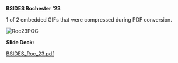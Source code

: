 <b> BSIDES Rochester '23 </b>


1 of 2 embedded GIFs that were compressed during PDF conversion.

![Roc23POC](https://user-images.githubusercontent.com/78701239/226088613-12a7a158-f22f-4367-af50-bba04adadae7.gif)

<b> Slide Deck: </b>

[BSIDES_Roc_23.pdf](https://github.com/actuator/bsides/files/11007654/BSIDES_Roc_23.pdf)
